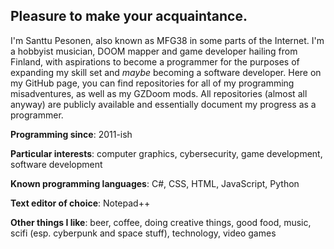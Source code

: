 ## Pleasure to make your acquaintance.

I'm Santtu Pesonen, also known as MFG38 in some parts of the Internet. I'm a hobbyist musician, DOOM mapper and game developer hailing from Finland, with aspirations to become a programmer for the purposes of expanding my skill set and *maybe* becoming a software developer. Here on my GitHub page, you can find repositories for all of my programming misadventures, as well as my GZDoom mods. All repositories (almost all anyway) are publicly available and essentially document my progress as a programmer.

**Programming since**: 2011-ish

**Particular interests**: computer graphics, cybersecurity, game development, software development

**Known programming languages**: C#, CSS, HTML, JavaScript, Python

**Text editor of choice**: Notepad++

**Other things I like**: beer, coffee, doing creative things, good food, music, scifi (esp. cyberpunk and space stuff), technology, video games
